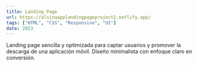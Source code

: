 ```yaml
---
title: Landing Page
url: https://alsinaapplandingpageproject2.netlify.app/
tags: ["HTML", "CSS", "Responsive", "UI"]
date: 2023
---
```


Landing page sencilla y optimizada para captar usuarios y promover la descarga de una aplicación móvil. Diseño minimalista con enfoque claro en conversión.
